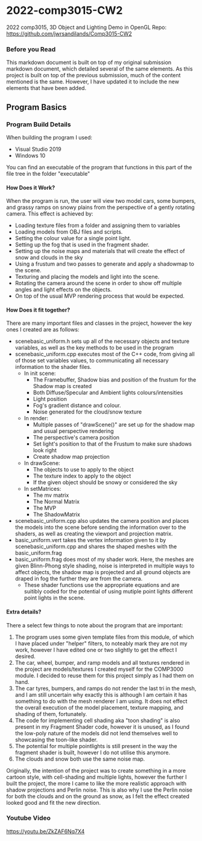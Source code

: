 # 2022-comp3015-CW2
2022 comp3015, 3D Object and Lighting Demo in OpenGL
Repo: https://github.com/jwrsandilands/Comp3015-CW2

### Before you Read

This markdown document is built on top of my original submission markdown document, which detailed several of the same elements. As this project is built on top of the previous submission, much of the content mentioned is the same. However, I have updated it to include the new elements that have been added.

## Program Basics

### Program Build Details

When building the program I used:
  - Visual Studio 2019
  - Windows 10

You can find an executable of the program that functions in this part of the file tree in the folder "executable"

#### How Does it Work?

When the program is run, the user will view two model cars, some bumpers, and grassy ramps on snowy plains from the perspective of a gently rotating camera. This effect is achieved by:
- Loading texture files from a folder and assigning them to variables
- Loading models from OBJ files and scripts.
- Setting the colour value for a single point light.
- Setting up the fog that is used in the fragment shader.
- Setting up the noise maps and materials that will create the effect of snow and clouds in the sky
- Using a frustum and two passes to generate and apply a shadowmap to the scene.
- Texturing and placing the models and light into the scene.
- Rotating the camera around the scene in order to show off multiple angles and light effects on the objects.
- On top of the usual MVP rendering process that would be expected.

#### How Does it fit together?

There are many important files and classes in the project, however the key ones I created are as follows:
- scenebasic_uniform.h sets up all of the necessary objects and texture variables, as well as the key methods to be used in the program
- scenebasic_uniform.cpp executes most of the C++ code, from giving all of those set variables values, to communicating all necessary information to the shader files.
    * In init scene:
        * The Framebuffer, Shadow bias and position of the frustum for the Shadow map is created 
        * Both Diffuse/Specular and Ambient lights colours/intensities
        * Light position
        * Fog's gradient distance and colour.
        * Noise generated for the cloud/snow texture
    * In render:
        * Multiple passes of "drawScene()" are set up for the shadow map and usual perspective rendering
        * The perspective's camera position
        * Set light's position to that of the Frustum to make sure shadows look right
        * Create shadow map projection
    * In drawScene:
        * The objects to use to apply to the object
        * The texture index to apply to the object
        * If the given object should be snowy or considered the sky
    * In setMatrices:
        * The mv matrix
        * The Normal Matrix
        * The MVP
        * The ShadowMatrix
- scenebasic_uniform.cpp also updates the camera position and places the models into the scene before sending the information over to the shaders, as well as creating the viewport and projection matrix.
- basic_uniform.vert takes the vertex information given to it by scenebasic_uniform.cpp and shares the shaped meshes with the basic_uniform.frag
- basic_uniform.frag does most of my shader work. Here, the meshes are given Blinn-Phong style shading, noise is interpreted in multiple ways to affect objects, the shadow map is projected and all ground objects are draped in fog the further they are from the camera.
    * These shader functions use the appropriate equations and are suitibly coded for the potential of using mutiple point lights different point lights in the scene.

#### Extra details?

There a select few things to note about the program that are important:
1. The program uses some given template files from this module, of which I have placed under "helper" filters, to noteably mark they are not my work, however I have edited one or two slightly to get the effect I desired.
2. The car, wheel, bumper, and ramp models and all textures rendered in the project are models/textures I created myself for the COMP3000 module. I decided to reuse them for this project simply as I had them on hand.
3. The car tyres, bumpers, and ramps do not render the last tri in the mesh, and I am still uncertain why exactly this is although I am certain it has something to do with the mesh renderer I am using. It does not effect the overall execution of the model placement, texture mapping, and shading of them, fortunately.
4. The code for implementing cell shading aka "toon shading" is also present in my Fragment Shader code, however it is unused, as I found the low-poly nature of the models did not lend themselves well to showcasing the toon-like shader.
5. The potential for multiple pointlights is still present in the way the fragment shader is built, however I do not utilise this anymore.
6. The clouds and snow both use the same noise map.

Originally, the intention of the project was to create something in a more cartoon style, with cell-shading and multiple lights, however the further I built the project, the more I came to like the more realistic approach with shadow projections and Perlin noise. This is also why I use the Perlin noise for both the clouds and on the ground as snow, as I felt the effect created looked good and fit the new direction.

### Youtube Video

https://youtu.be/ZkZAF6Nq7X4
